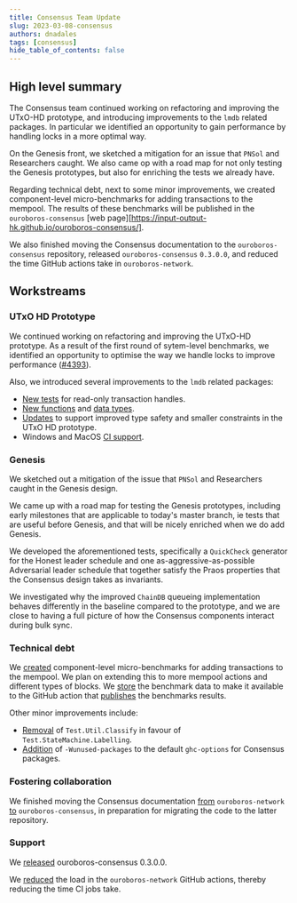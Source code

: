 ```yaml
---
title: Consensus Team Update
slug: 2023-03-08-consensus
authors: dnadales
tags: [consensus]
hide_table_of_contents: false
---
```


## High level summary

The Consensus team continued working on refactoring and improving the UTxO-HD
prototype, and introducing improvements to the `lmdb` related packages. In
particular we identified an opportunity to gain performance by handling locks in
a more optimal way.

On the Genesis front, we sketched a mitigation for an issue that `PNSol` and
Researchers caught. We also came op with a road map for not only testing the
Genesis prototypes, but also for enriching the tests we already have.

Regarding technical debt, next to some minor improvements, we created
component-level micro-benchmarks for adding transactions to the mempool. The
results of these benchmarks will be published in the `ouroboros-consensus` [web
page][https://input-output-hk.github.io/ouroboros-consensus/].

We also finished moving the Consensus documentation to the `ouroboros-consensus`
repository, released `ouroboros-consensus` `0.3.0.0`, and reduced the time
GitHub actions take in `ouroboros-network`.

## Workstreams

### UTxO HD Prototype

We continued working on refactoring and improving the UTxO-HD prototype. As a
result of the first round of sytem-level benchmarks, we identified an
opportunity to optimise the way we handle locks to improve performance
([#4393][issue-4393]).

Also, we introduced several improvements to the `lmdb` related packages:
- [New tests][pull-19] for read-only transaction handles.
- [New functions][pull-18] and [data types][pull-13].
- [Updates][pull-11] to support improved type safety and smaller constraints in
  the UTxO HD prototype.
- Windows and MacOS [CI support][pull-8].

### Genesis

We sketched out a mitigation of the issue that `PNSol` and Researchers caught in
the Genesis design.

We came up with a road map for testing the Genesis prototypes, including early
milestones that are applicable to today's master branch, ie tests that are
useful before Genesis, and that will be nicely enriched when we do add Genesis.

We developed the aforementioned tests, specifically a `QuickCheck` generator for
the Honest leader schedule and one as-aggressive-as-possible Adversarial
leader schedule that together satisfy the Praos properties that the Consensus
design takes as invariants.

We investigated why the improved `ChainDB` queueing implementation behaves
differently in the baseline compared to the prototype, and we are close to
having a full picture of how the Consensus components interact during bulk sync.

### Technical debt

We [created][pull-4400] component-level micro-benchmarks for adding transactions
to the mempool. We plan on extending this to more mempool actions and different
types of blocks. We [store][pull-4422] the benchmark data to make it available
to the GitHub action that [publishes][pull-12] the benchmarks results.

Other minor improvements include:

- [Removal][pull-4429] of `Test.Util.Classify` in favour of `Test.StateMachine.Labelling`.
- [Addition][pull-4423] of `-Wunused-packages` to the default `ghc-options` for Consensus
  packages.

### Fostering collaboration

We finished moving the Consensus documentation [from][pull-4374]
`ouroboros-network` [to][pull-8] `ouroboros-consensus`, in preparation for
migrating the code to the latter repository.

### Support

We [released][pull-4412] ouroboros-consensus 0.3.0.0.

We [reduced][pull-4421] the load in the `ouroboros-network` GitHub actions,
thereby reducing the time CI jobs take.

[issue-4393]: https://github.com/input-output-hk/ouroboros-network/issues/4393
[pull-19]: https://github.com/input-output-hk/lmdb-simple/pull/19
[pull-18]: https://github.com/input-output-hk/lmdb-simple/pull/18
[pull-13]: https://github.com/input-output-hk/lmdb-simple/pull/13
[pull-11]: https://github.com/input-output-hk/lmdb-simple/pull/11
[pull-8]: https://github.com/input-output-hk/haskell-lmdb/pull/8
[pull-4400]: https://github.com/input-output-hk/ouroboros-network/pull/4400
[pull-4422]: https://github.com/input-output-hk/ouroboros-network/pull/4422
[pull-12]: https://github.com/input-output-hk/ouroboros-consensus/pull/12
[pull-4429]: https://github.com/input-output-hk/ouroboros-network/pull/4429
[pull-4423]: https://github.com/input-output-hk/ouroboros-network/pull/4423
[pull-4374]: https://github.com/input-output-hk/ouroboros-network/pull/4374
[pull-8]: https://github.com/input-output-hk/ouroboros-consensus/pull/8
[pull-4412]: https://github.com/input-output-hk/ouroboros-network/pull/4412
[pull-4421]: https://github.com/input-output-hk/ouroboros-network/pull/4421
